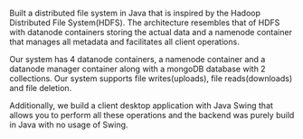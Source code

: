 Built a distributed file system in Java that is inspired by the Hadoop Distributed File System(HDFS). The architecture resembles that of HDFS with datanode containers storing the actual data and a namenode container that manages all metadata and facilitates all client operations.

Our system has 4 datanode containers, a namenode container and a datanode manager container along with a mongoDB database with 2 collections. Our system supports file writes(uploads), file reads(downloads) and file deletion.


Additionally, we build a client desktop application with Java Swing that allows you to perform all these operations and the backend was purely build in Java with no usage of Swing.

